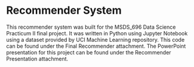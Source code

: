 # Recommender System
This recommender system was built for the MSDS_696 Data Science Practicum II final project. It was written in Python using Jupyter Notebook using a dataset provided by UCI Machine Learning repository. This code can be found under the Final Recommender attachment. The PowerPoint presentation for this project can be found under the Recommender Presentation attachment. 
